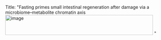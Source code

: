 Title: "Fasting primes small intestinal regeneration after damage via a microbiome–metabolite chromatin axis<img width="468" height="65" alt="image" src="https://github.com/user-attachments/assets/56c0d368-272a-48eb-85a1-2da433205b2e" />
"
